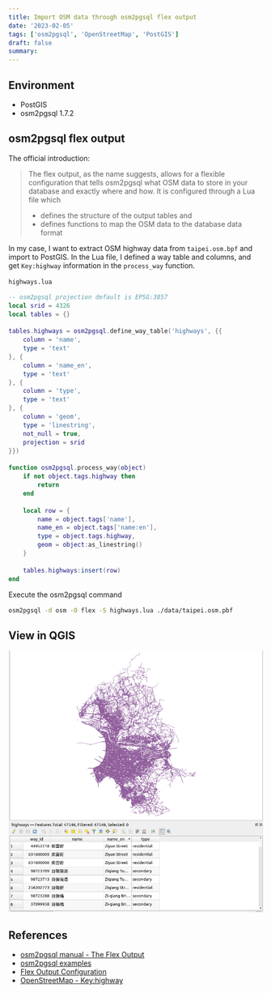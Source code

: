 ```yaml
---
title: Import OSM data through osm2pgsql flex output
date: '2023-02-05'
tags: ['osm2pgsql', 'OpenStreetMap', 'PostGIS']
draft: false
summary:
---
```


## Environment

- PostGIS
- osm2pgsql 1.7.2

## osm2pgsql flex output

The official introduction:

> The flex output, as the name suggests, allows for a flexible configuration that tells osm2pgsql what OSM data to store in your database and exactly where and how. It is configured through a Lua file which
>
> - defines the structure of the output tables and
> - defines functions to map the OSM data to the database data format

In my case, I want to extract OSM highway data from `taipei.osm.bpf` and import to PostGIS. In the Lua file, I defined a way table and columns, and get `Key:highway` information in the `process_way` function.

`highways.lua`

```lua
-- osm2pgsql projection default is EPSG:3857
local srid = 4326
local tables = {}

tables.highways = osm2pgsql.define_way_table('highways', {{
    column = 'name',
    type = 'text'
}, {
    column = 'name_en',
    type = 'text'
}, {
    column = 'type',
    type = 'text'
}, {
    column = 'geom',
    type = 'linestring',
    not_null = true,
    projection = srid
}})

function osm2pgsql.process_way(object)
    if not object.tags.highway then
        return
    end

    local row = {
        name = object.tags['name'],
        name_en = object.tags['name:en'],
        type = object.tags.highway,
        geom = object:as_linestring()
    }

    tables.highways:insert(row)
end
```

Execute the osm2pgsql command

```bash
osm2pgsql -d osm -O flex -S highways.lua ./data/taipei.osm.pbf
```

## View in QGIS

![view in qgis](/static/images/2023/import-osm-data-through-osm2pgsql-flex-output/view_in_qgis.png)

## References

- [osm2pgsql manual - The Flex Output](https://osm2pgsql.org/doc/manual.html#the-flex-output)
- [osm2pgsql examples](https://osm2pgsql.org/examples/)
- [Flex Output Configuration](https://github.com/openstreetmap/osm2pgsql/tree/master/flex-config)
- [OpenStreetMap - Key:highway](https://wiki.openstreetmap.org/wiki/Key:highway)
